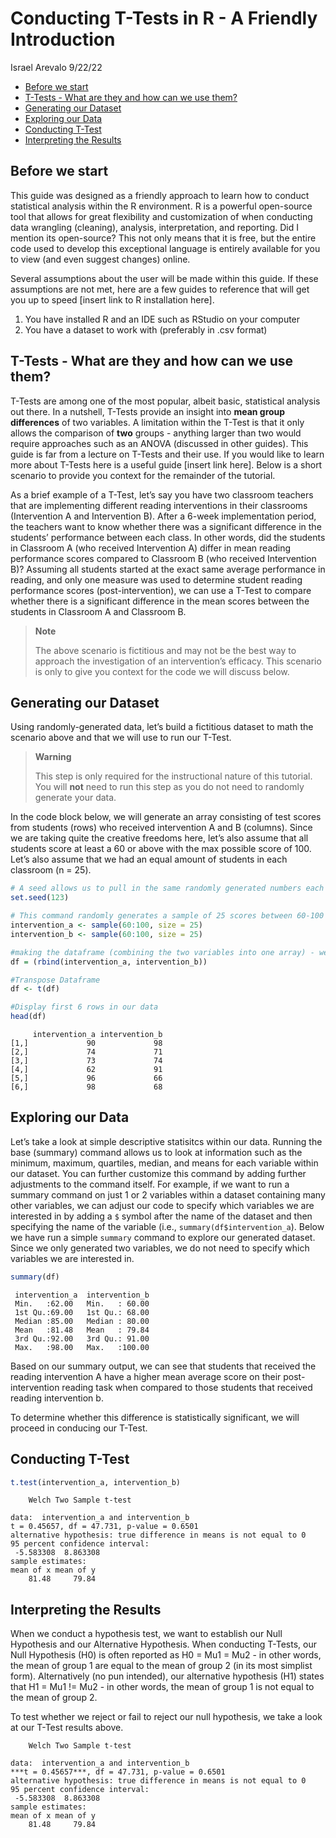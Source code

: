 Conducting T-Tests in R - A Friendly Introduction
================
Israel Arevalo
9/22/22

-   <a href="#before-we-start" id="toc-before-we-start">Before we start</a>
-   <a href="#t-tests---what-are-they-and-how-can-we-use-them"
    id="toc-t-tests---what-are-they-and-how-can-we-use-them">T-Tests - What
    are they and how can we use them?</a>
-   <a href="#generating-our-dataset"
    id="toc-generating-our-dataset">Generating our Dataset</a>
-   <a href="#exploring-our-data" id="toc-exploring-our-data">Exploring our
    Data</a>
-   <a href="#conducting-t-test" id="toc-conducting-t-test">Conducting
    T-Test</a>
-   <a href="#interpreting-the-results"
    id="toc-interpreting-the-results">Interpreting the Results</a>

## Before we start

This guide was designed as a friendly approach to learn how to conduct
statistical analysis within the R environment. R is a powerful
open-source tool that allows for great flexibility and customization of
when conducting data wrangling (cleaning), analysis, interpretation, and
reporting. Did I mention its open-source? This not only means that it is
free, but the entire code used to develop this exceptional language is
entirely available for you to view (and even suggest changes) online.

Several assumptions about the user will be made within this guide. If
these assumptions are not met, here are a few guides to reference that
will get you up to speed \[insert link to R installation here\].

1.  You have installed R and an IDE such as RStudio on your computer
2.  You have a dataset to work with (preferably in .csv format)

## T-Tests - What are they and how can we use them?

T-Tests are among one of the most popular, albeit basic, statistical
analysis out there. In a nutshell, T-Tests provide an insight into
**mean group differences** of two variables. A limitation within the
T-Test is that it only allows the comparison of **two** groups -
anything larger than two would require approaches such as an ANOVA
(discussed in other guides). This guide is far from a lecture on T-Tests
and their use. If you would like to learn more about T-Tests here is a
useful guide \[insert link here\]. Below is a short scenario to provide
you context for the remainder of the tutorial.

As a brief example of a T-Test, let’s say you have two classroom
teachers that are implementing different reading interventions in their
classrooms (Intervention A and Intervention B). After a 6-week
implementation period, the teachers want to know whether there was a
significant difference in the students’ performance between each class.
In other words, did the students in Classroom A (who received
Intervention A) differ in mean reading performance scores compared to
Classroom B (who received Intervention B)? Assuming all students started
at the exact same average performance in reading, and only one measure
was used to determine student reading performance scores
(post-intervention), we can use a T-Test to compare whether there is a
significant difference in the mean scores between the students in
Classroom A and Classroom B.

> **Note**
>
> The above scenario is fictitious and may not be the best way to
> approach the investigation of an intervention’s efficacy. This
> scenario is only to give you context for the code we will discuss
> below.

## Generating our Dataset

Using randomly-generated data, let’s build a fictitious dataset to math
the scenario above and that we will use to run our T-Test.

> **Warning**
>
> This step is only required for the instructional nature of this
> tutorial. You will **not** need to run this step as you do not need to
> randomly generate your data.

In the code block below, we will generate an array consisting of test
scores from students (rows) who received intervention A and B (columns).
Since we are taking quite the creative freedoms here, let’s also assume
that all students score at least a 60 or above with the max possible
score of 100. Let’s also assume that we had an equal amount of students
in each classroom (n = 25).

``` r
# A seed allows us to pull in the same randomly generated numbers each time we run this command. If we don't set a seed, we will generate different numbers each time we run this command
set.seed(123) 

# This command randomly generates a sample of 25 scores between 60-100 for each intervention group (a, b) 
intervention_a <- sample(60:100, size = 25)
intervention_b <- sample(60:100, size = 25)

#making the dataframe (combining the two variables into one array) - we will call it "df"
df = (rbind(intervention_a, intervention_b))

#Transpose Dataframe
df <- t(df) 

#Display first 6 rows in our data
head(df)
```

         intervention_a intervention_b
    [1,]             90             98
    [2,]             74             71
    [3,]             73             74
    [4,]             62             91
    [5,]             96             66
    [6,]             98             68

## Exploring our Data

Let’s take a look at simple descriptive statisitcs within our data.
Running the base (summary) command allows us to look at information such
as the minimum, maximum, quartiles, median, and means for each variable
within our dataset. You can further customize this command by adding
further adjustments to the command itself. For example, if we want to
run a summary command on just 1 or 2 variables within a dataset
containing many other variables, we can adjust our code to specify which
variables we are interested in by adding a `$` symbol after the name of
the dataset and then specifying the name of the variable (i.e.,
`summary(df$intervention_a`). Below we have run a simple `summary`
command to explore our generated dataset. Since we only generated two
variables, we do not need to specify which variables we are interested
in.

``` r
summary(df)
```

     intervention_a  intervention_b  
     Min.   :62.00   Min.   : 60.00  
     1st Qu.:69.00   1st Qu.: 68.00  
     Median :85.00   Median : 80.00  
     Mean   :81.48   Mean   : 79.84  
     3rd Qu.:92.00   3rd Qu.: 91.00  
     Max.   :98.00   Max.   :100.00  

Based on our summary output, we can see that students that received the
reading intervention A have a higher mean average score on their
post-intervention reading task when compared to those students that
received reading intervention b.

To determine whether this difference is statistically significant, we
will proceed in conducing our T-Test.

## Conducting T-Test

``` r
t.test(intervention_a, intervention_b)
```


        Welch Two Sample t-test

    data:  intervention_a and intervention_b
    t = 0.45657, df = 47.731, p-value = 0.6501
    alternative hypothesis: true difference in means is not equal to 0
    95 percent confidence interval:
     -5.583308  8.863308
    sample estimates:
    mean of x mean of y 
        81.48     79.84 

## Interpreting the Results

When we conduct a hypothesis test, we want to establish our Null
Hypothesis and our Alternative Hypothesis. When conducting T-Tests, our
Null Hypothesis (H0) is often reported as H0 = Mu1 = Mu2 - in other
words, the mean of group 1 are equal to the mean of group 2 (in its most
simplist form). Alternatively (no pun intended), our alternative
hypothesis (H1) states that H1 = Mu1 != Mu2 - in other words, the mean
of group 1 is not equal to the mean of group 2.

To test whether we reject or fail to reject our null hypothesis, we take
a look at our T-Test results above.

        Welch Two Sample t-test

    data:  intervention_a and intervention_b
    ***t = 0.45657***, df = 47.731, p-value = 0.6501
    alternative hypothesis: true difference in means is not equal to 0
    95 percent confidence interval:
     -5.583308  8.863308
    sample estimates:
    mean of x mean of y 
        81.48     79.84 
